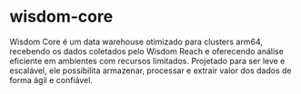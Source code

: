 # wisdom-core
Wisdom Core é um data warehouse otimizado para clusters arm64, recebendo os dados coletados pelo Wisdom Reach e oferecendo análise eficiente em ambientes com recursos limitados. Projetado para ser leve e escalável, ele possibilita armazenar, processar e extrair valor dos dados de forma ágil e confiável.
